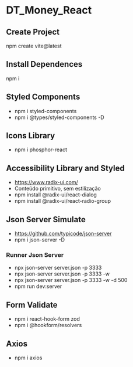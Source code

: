 # DT_Money_React

## Create Project
npm create vite@latest

## Install Dependences
npm i

## Styled Components
- npm i styled-components
- npm i @types/styled-components -D

## Icons Library 
- npm i phosphor-react

## Accessibility Library and Styled
- https://www.radix-ui.com/
- Conteúdo primitivo, sem estilização
- npm install @radix-ui/react-dialog
- npm install @radix-ui/react-radio-group

## Json Server Simulate
- https://github.com/typicode/json-server
- npm i json-server -D

### Runner Json Server
- npx json-server server.json -p 3333
- npx json-server server.json -p 3333 -w
- npx json-server server.json -p 3333 -w -d 500
- npm run dev:server

## Form Validate
- npm i react-hook-form zod
- npm i @hookform/resolvers

## Axios
- npm i axios